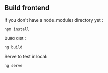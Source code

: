 ## Build frontend

If you don't have a node_modules directory yet : 
```
npm install
```

Build dist : 
``` 
ng build
```

Serve to test in local: 
``` 
ng serve
```
